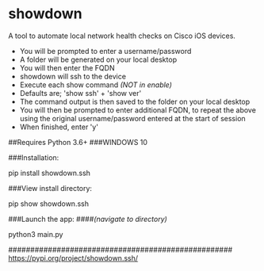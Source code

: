 # showdown
A tool to automate local network health checks on Cisco iOS devices.
+ You will be prompted to enter a username/password
+ A folder will be generated on your local desktop
+ You will then enter the FQDN
+ showdown will ssh to the device
+ Execute each show command *(NOT in enable)*
+ Defaults are; 'show ssh' + 'show ver'
+ The command output is then saved to the folder on your local desktop
+ You will then be prompted to enter additional FQDN, to repeat the above using the original username/password entered at the start of session
+ When finished, enter 'y'

##Requires Python 3.6+
###WINDOWS 10

###Installation:

pip install showdown.ssh

###View install directory:

pip show showdown.ssh

###Launch the app:
####*(navigate to directory)*

python3 main.py

###################################################
https://pypi.org/project/showdown.ssh/